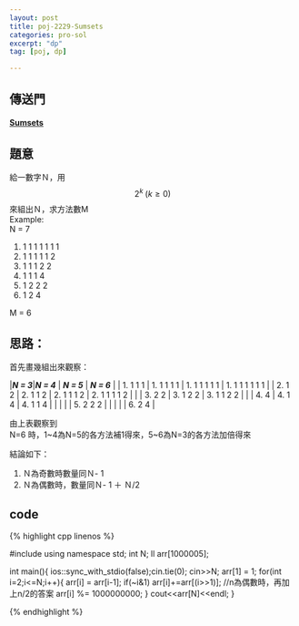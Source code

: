 ```yaml
---
layout: post
title: poj-2229-Sumsets
categories: pro-sol
excerpt: "dp"
tag: [poj, dp]

---
```


## 傳送門

#### [Sumsets](http://poj.org/problem?id=2229)  

## 題意
給一數字Ｎ，用$$2^{k}\; \left( k\geq 0 \right)$$來組出Ｎ，求方法數M  
Example:  
N = 7  
1. 1 1 1 1 1 1 1  
2. 1 1 1 1 1 2  
3. 1 1 1 2 2  
4. 1 1 1 4  
5. 1 2 2 2  
6. 1 2 4  

M = 6

## 思路：
首先畫幾組出來觀察：  

|***N = 3***|***N = 4*** | ***N = 5***  | ***N = 6***    |
| 1. 1 1 1  | 1. 1 1 1 1 | 1. 1 1 1 1 1 | 1. 1 1 1 1 1 1 |
| 2. 1 2    | 2. 1 1 2   | 2. 1 1 1 2   | 2. 1 1 1 1 2   |
|           | 3. 2 2     | 3. 1 2 2     | 3. 1 1 2 2     |
|           | 4. 4       | 4. 1 4       | 4. 1 1 4       |
|           |            |              | 5. 2 2 2       |
|           |            |              | 6. 2 4         |

由上表觀察到  
N=6 時，1~4為N=5的各方法補1得來，5~6為N=3的各方法加倍得來

結論如下：  
1. Ｎ為奇數時數量同Ｎ- 1  
2. Ｎ為偶數時，數量同Ｎ- 1 ＋ Ｎ/2  

## code

{% highlight cpp linenos %}

#include <iostream>
using namespace std;
int N;
ll arr[1000005];

int main(){
  ios::sync_with_stdio(false);cin.tie(0);
  cin>>N;
  arr[1] = 1;
  for(int i=2;i<=N;i++){
    arr[i] = arr[i-1];
    if(~i&1) arr[i]+=arr[(i>>1)]; //n為偶數時，再加上n/2的答案
    arr[i] %= 1000000000;
  }
  cout<<arr[N]<<endl;
}

{% endhighlight %}
